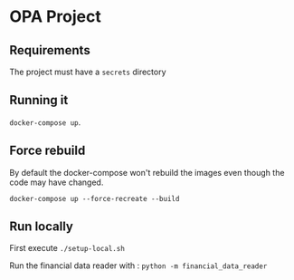 # OPA Project

## Requirements

The project must have a `secrets` directory

## Running it

`docker-compose up`.

## Force rebuild

By default the docker-compose won't rebuild the images even though the code may have changed.

`docker-compose up --force-recreate --build`

## Run locally

First execute `./setup-local.sh`

Run the financial data reader with : `python -m financial_data_reader`
